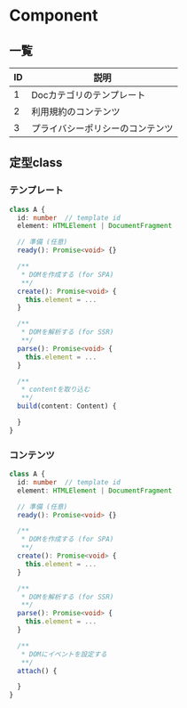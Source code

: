 # Component

## 一覧
| ID | 説明 |
| -- | -- |
| 1 | Docカテゴリのテンプレート |
| 2 | 利用規約のコンテンツ |
| 3 | プライバシーポリシーのコンテンツ |

## 定型class
### テンプレート
```typescript
class A {
  id: number  // template id
  element: HTMLElement | DocumentFragment

  // 準備 (任意)
  ready(): Promise<void> {}

  /**
   * DOMを作成する (for SPA)
   **/
  create(): Promise<void> {
    this.element = ...
  }

  /**
   * DOMを解析する (for SSR)
   **/
  parse(): Promise<void> {
    this.element = ...
  }

  /**
   * contentを取り込む
   **/
  build(content: Content) {

  }
}
```

### コンテンツ
```typescript
class A {
  id: number  // template id
  element: HTMLElement | DocumentFragment

  // 準備 (任意)
  ready(): Promise<void> {}

  /**
   * DOMを作成する (for SPA)
   **/
  create(): Promise<void> {
    this.element = ...
  }

  /**
   * DOMを解析する (for SSR)
   **/
  parse(): Promise<void> {
    this.element = ...
  }

  /**
   * DOMにイベントを設定する
   **/
  attach() {

  }
}
```